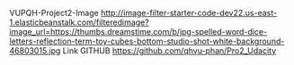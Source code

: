 VUPQH-Project2-Image
http://image-filter-starter-code-dev22.us-east-1.elasticbeanstalk.com/filteredimage?image_url=https://thumbs.dreamstime.com/b/jpg-spelled-word-dice-letters-reflection-term-toy-cubes-bottom-studio-shot-white-background-46803015.jpg
Link GITHUB
https://github.com/qhvu-phan/Pro2_Udacity